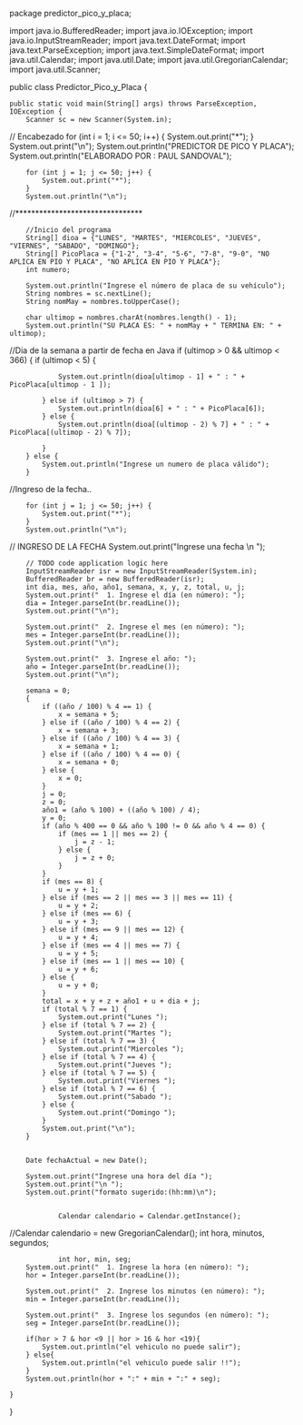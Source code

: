 package predictor_pico_y_placa;

import java.io.BufferedReader;
import java.io.IOException;
import java.io.InputStreamReader;
import java.text.DateFormat;
import java.text.ParseException;
import java.text.SimpleDateFormat;
import java.util.Calendar;
import java.util.Date;
import java.util.GregorianCalendar;
import java.util.Scanner;

public class Predictor_Pico_y_Placa {

    public static void main(String[] args) throws ParseException, IOException {
        Scanner sc = new Scanner(System.in);
// Encabezado
        for (int i = 1; i <= 50; i++) {
            System.out.print("*");
        }
        System.out.print("\n");
        System.out.println("PREDICTOR DE PICO Y PLACA");
        System.out.println("ELABORADO POR : PAUL SANDOVAL");

        for (int j = 1; j <= 50; j++) {
            System.out.print("*");
        }
        System.out.println("\n");
//********************************

        //Inicio del programa
        String[] dioa = {"LUNES", "MARTES", "MIERCOLES", "JUEVES", "VIERNES", "SABADO", "DOMINGO"};
        String[] PicoPlaca = {"1-2", "3-4", "5-6", "7-8", "9-0", "NO APLICA EN PIO Y PLACA", "NO APLICA EN PIO Y PLACA"};
        int numero;
        
        System.out.println("Ingrese el número de placa de su vehículo");
        String nombres = sc.nextLine();
        String nomMay = nombres.toUpperCase();

        char ultimop = nombres.charAt(nombres.length() - 1);
        System.out.println("SU PLACA ES: " + nomMay + " TERMINA EN: " + ultimop);

//Dia de la semana a partir de fecha en Java
        if (ultimop > 0 && ultimop < 366) {
            if (ultimop < 5) {
                
                System.out.println(dioa[ultimop - 1] + " : " + PicoPlaca[ultimop - 1 ]);
                
            } else if (ultimop > 7) {
                System.out.println(dioa[6] + " : " + PicoPlaca[6]);
            } else {
                System.out.println(dioa[(ultimop - 2) % 7] + " : " + PicoPlaca[(ultimop - 2) % 7]);

            }
        } else {
            System.out.println("Ingrese un numero de placa válido");
        }
//Ingreso de la fecha..

        for (int j = 1; j <= 50; j++) {
            System.out.print("*");
        }
        System.out.println("\n");


//      INGRESO DE LA FECHA
        System.out.print("Ingrese una fecha \n ");

        // TODO code application logic here
        InputStreamReader isr = new InputStreamReader(System.in);
        BufferedReader br = new BufferedReader(isr);
        int dia, mes, año, año1, semana, x, y, z, total, u, j;
        System.out.print("  1. Ingrese el día (en número): ");
        dia = Integer.parseInt(br.readLine());
        System.out.print("\n");

        System.out.print("  2. Ingrese el mes (en número): ");
        mes = Integer.parseInt(br.readLine());
        System.out.print("\n");

        System.out.print("  3. Ingrese el año: ");
        año = Integer.parseInt(br.readLine());
        System.out.print("\n");

        semana = 0;
        {
            if ((año / 100) % 4 == 1) {
                x = semana + 5;
            } else if ((año / 100) % 4 == 2) {
                x = semana + 3;
            } else if ((año / 100) % 4 == 3) {
                x = semana + 1;
            } else if ((año / 100) % 4 == 0) {
                x = semana + 0;
            } else {
                x = 0;
            }
            j = 0;
            z = 0;
            año1 = (año % 100) + ((año % 100) / 4);
            y = 0;
            if (año % 400 == 0 && año % 100 != 0 && año % 4 == 0) {
                if (mes == 1 || mes == 2) {
                    j = z - 1;
                } else {
                    j = z + 0;
                }
            }
            if (mes == 8) {
                u = y + 1;
            } else if (mes == 2 || mes == 3 || mes == 11) {
                u = y + 2;
            } else if (mes == 6) {
                u = y + 3;
            } else if (mes == 9 || mes == 12) {
                u = y + 4;
            } else if (mes == 4 || mes == 7) {
                u = y + 5;
            } else if (mes == 1 || mes == 10) {
                u = y + 6;
            } else {
                u = y + 0;
            }
            total = x + y + z + año1 + u + dia + j;
            if (total % 7 == 1) {
                System.out.print("Lunes ");
            } else if (total % 7 == 2) {
                System.out.print("Martes ");
            } else if (total % 7 == 3) {
                System.out.print("Miercoles ");
            } else if (total % 7 == 4) {
                System.out.print("Jueves ");
            } else if (total % 7 == 5) {
                System.out.print("Viernes ");
            } else if (total % 7 == 6) {
                System.out.print("Sabado ");
            } else {
                System.out.print("Domingo ");
            }
            System.out.print("\n");
        }

        
        Date fechaActual = new Date();
        
        System.out.print("Ingrese una hora del día ");
        System.out.print("\n ");
        System.out.print("formato sugerido:(hh:mm)\n");
        
        
                Calendar calendario = Calendar.getInstance();

//Calendar calendario = new GregorianCalendar();
        int hora, minutos, segundos;
        
                int hor, min, seg;
        System.out.print("  1. Ingrese la hora (en número): ");
        hor = Integer.parseInt(br.readLine());

        System.out.print("  2. Ingrese los minutos (en número): ");
        min = Integer.parseInt(br.readLine());

        System.out.print("  3. Ingrese los segundos (en número): ");
        seg = Integer.parseInt(br.readLine());
        
        if(hor > 7 & hor <9 || hor > 16 & hor <19){
            System.out.println("el vehiculo no puede salir");
        } else{
            System.out.println("el vehiculo puede salir !!");
        }
        System.out.println(hor + ":" + min + ":" + seg);

    }

}
